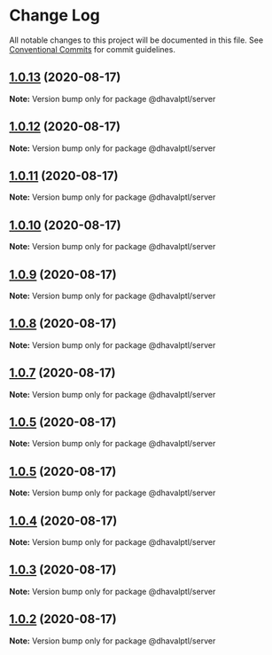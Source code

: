# Change Log

All notable changes to this project will be documented in this file.
See [Conventional Commits](https://conventionalcommits.org) for commit guidelines.

## [1.0.13](https://github.com/dhavalptl/monorepo-app/compare/@dhavalptl/server@1.0.12...@dhavalptl/server@1.0.13) (2020-08-17)

**Note:** Version bump only for package @dhavalptl/server





## [1.0.12](https://github.com/dhavalptl/monorepo-app/compare/@dhavalptl/server@1.0.11...@dhavalptl/server@1.0.12) (2020-08-17)

**Note:** Version bump only for package @dhavalptl/server





## [1.0.11](https://github.com/dhavalptl/monorepo-app/compare/@dhavalptl/server@1.0.10...@dhavalptl/server@1.0.11) (2020-08-17)

**Note:** Version bump only for package @dhavalptl/server





## [1.0.10](https://github.com/dhavalptl/monorepo-app/compare/@dhavalptl/server@1.0.9...@dhavalptl/server@1.0.10) (2020-08-17)

**Note:** Version bump only for package @dhavalptl/server





## [1.0.9](https://github.com/dhavalptl/monorepo-app/compare/@dhavalptl/server@1.0.8...@dhavalptl/server@1.0.9) (2020-08-17)

**Note:** Version bump only for package @dhavalptl/server





## [1.0.8](https://github.com/dhavalptl/monorepo-app/compare/@dhavalptl/server@1.0.7...@dhavalptl/server@1.0.8) (2020-08-17)

**Note:** Version bump only for package @dhavalptl/server





## [1.0.7](https://github.com/dhavalptl/monorepo-app/compare/@dhavalptl/server@1.0.5...@dhavalptl/server@1.0.7) (2020-08-17)

**Note:** Version bump only for package @dhavalptl/server





## [1.0.5](https://github.com/dhavalptl/monorepo-app/compare/@dhavalptl/server@1.0.5...@dhavalptl/server@1.0.5) (2020-08-17)

**Note:** Version bump only for package @dhavalptl/server





## [1.0.5](https://github.com/dhavalptl/monorepo-app/compare/@dhavalptl/server@1.0.4...@dhavalptl/server@1.0.5) (2020-08-17)

**Note:** Version bump only for package @dhavalptl/server





## [1.0.4](https://github.com/dhavalptl/monorepo-app/compare/@dhavalptl/server@1.0.3...@dhavalptl/server@1.0.4) (2020-08-17)

**Note:** Version bump only for package @dhavalptl/server





## [1.0.3](https://github.com/dhavalptl/monorepo-app/compare/@dhavalptl/server@1.0.2...@dhavalptl/server@1.0.3) (2020-08-17)

**Note:** Version bump only for package @dhavalptl/server





## [1.0.2](https://github.com/dhavalptl/monorepo-app/compare/@dhavalptl/server@1.0.1...@dhavalptl/server@1.0.2) (2020-08-17)

**Note:** Version bump only for package @dhavalptl/server
